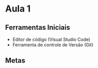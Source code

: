 # Aula 1

## Ferramentas Iniciais
- Editor de código (Visual Studio Code)
- Ferramenta de controle de Versão (Git)

## Metas
